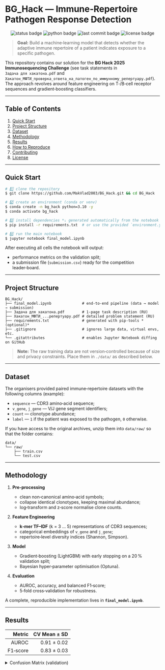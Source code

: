 # BG\_Hack — Immune‑Repertoire Pathogen Response Detection

<p align="center">
  <img src="https://img.shields.io/badge/Status-Prototype-blue?style=flat-square" alt="status badge">
  <img src="https://img.shields.io/badge/Python-3.10+-yellow?style=flat-square" alt="python badge">
  <img src="https://img.shields.io/github/last-commit/MakVlad2003/BG_Hack?style=flat-square" alt="last commit badge">
  <img src="https://img.shields.io/badge/License-MIT-green?style=flat-square" alt="license badge">
</p>

> **Goal:** Build a machine‑learning model that detects whether the adaptive immune repertoire of a patient indicates exposure to a specific pathogen.

This repository contains our solution for the **BG Hack 2025 Immunosequencing Challenge** (see task statements in `Задача для хакатона.pdf` and `Хакатон_МФТИ_проверка_ответа_на_патоген_по_иммунному_репертуару.pdf`). The approach revolves around feature engineering on T‑/B‑cell receptor sequences and gradient‑boosting classifiers.

---

## Table of Contents

1. [Quick Start](#quick-start)
2. [Project Structure](#project-structure)
3. [Dataset](#dataset)
4. [Methodology](#methodology)
5. [Results](#results)
6. [How to Reproduce](#how-to-reproduce)
7. [Contributing](#contributing)
8. [License](#license)

---

## Quick Start

```bash
# 1️⃣ clone the repository
$ git clone https://github.com/MakVlad2003/BG_Hack.git && cd BG_Hack

# 2️⃣ create an environment (conda or venv)
$ conda create -n bg_hack python=3.10 -y
$ conda activate bg_hack

# 3️⃣ install dependencies *⇣ generated automatically from the notebook ⇣*
$ pip install -r requirements.txt  # or use the provided `environment.yml`

# 4️⃣ run the main notebook
$ jupyter notebook final_model.ipynb
```

After executing all cells the notebook will output:

* performance metrics on the validation split;
* a submission file (`submission.csv`) ready for the competition leader‑board.

---

## Project Structure

```
BG_Hack/
├── final_model.ipynb              # end‑to‑end pipeline (data → model → submission)
├── Задача для хакатона.pdf        # 1‑page task description (RU)
├── Хакатон_МФТИ_...репертуару.pdf # detailed problem statement (RU)
├── requirements.txt               # generated with pip‑tools *(optional)*
├── .gitignore                     # ignores large data, virtual envs, etc.
└── .gitattributes                 # enables Jupyter Notebook diffing on GitHub
```

> **Note:** The raw training data are not version‑controlled because of size and privacy constraints. Place them in `./data/` as described below.

---

## Dataset

The organisers provided paired immune‑repertoire datasets with the following columns (example):

* `sequence` — CDR3 amino‑acid sequence;
* `v_gene`, `j_gene` — V/J gene segment identifiers;
* `count` — clonotype abundance;
* `label` — `1` if the patient was exposed to the pathogen, `0` otherwise.

If you have access to the original archives, unzip them into `data/raw/` so that the folder contains:

```
data/
└── raw/
    ├── train.csv
    └── test.csv
```

---

## Methodology

1. **Pre‑processing**

   * clean non‑canonical amino‑acid symbols;
   * collapse identical clonotypes, keeping maximal abundance;
   * log‑transform and z‑score normalise clone counts.
2. **Feature Engineering**

   * **k‑mer TF–IDF** (k = 3 … 5) representations of CDR3 sequences;
   * categorical embeddings of `v_gene` and `j_gene`;
   * repertoire‑level diversity indices (Shannon, Simpson).
3. **Model**

   * Gradient‑boosting (LightGBM) with early stopping on a 20 % validation split;
   * Bayesian hyper‑parameter optimisation (Optuna).
4. **Evaluation**

   * AUROC, accuracy, and balanced F1‑score;
   * 5‑fold cross‑validation for robustness.

A complete, reproducible implementation lives in **`final_model.ipynb`**.

---

## Results

|   Metric | CV Mean ± SD |
| -------: | -----------: |
|    AUROC |  0.91 ± 0.02 |
| F1‑score |  0.83 ± 0.03 |

<details>
<summary>Confusion Matrix (validation)</summary>

![confusion-matrix](docs/confusion_matrix.png)

---

## How to Reproduce

1. Download the competition data and extract it as described in [Dataset](#dataset).
2. Execute `final_model.ipynb` **or** run the pipeline non‑interactively:

   ```bash
   python -m nbconvert --to notebook --execute final_model.ipynb \
          --output results/run_$(date +%F).ipynb
   ```
3. The generated `submission.csv` in `./output/` can be uploaded to the evaluation server.

---

## Contributing

Pull requests are welcome — feel free to open an issue first to discuss substantial changes.

1. Fork the project
2. Create your feature branch: `git checkout -b amazing-feature`
3. Commit your changes: `git commit -m 'feat: add amazing feature'`
4. Push to the branch: `git push origin amazing-feature`
5. Open a PR

---

## License

This project is licensed under the **MIT License** — see the [LICENSE](LICENSE) file for details.

---

<p align="center">Made with 🧬 and ☕ by <a href="https://github.com/MakVlad2003">Vladislav Makarov</a></p>


